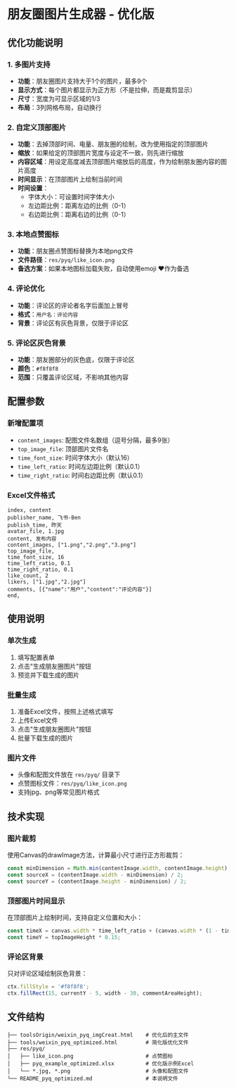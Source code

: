 # 朋友圈图片生成器 - 优化版

## 优化功能说明

### 1. 多图片支持
- **功能**：朋友圈图片支持大于1个的图片，最多9个
- **显示方式**：每个图片都显示为正方形（不是拉伸，而是裁剪显示）
- **尺寸**：宽度为可显示区域的1/3
- **布局**：3列网格布局，自动换行

### 2. 自定义顶部图片
- **功能**：去掉顶部时间、电量、朋友圈的绘制，改为使用指定的顶部图片
- **缩放**：如果给定的顶部图片宽度与设定不一致，则先进行缩放
- **内容区域**：用设定高度减去顶部图片缩放后的高度，作为绘制朋友圈内容的图片高度
- **时间显示**：在顶部图片上绘制当前时间
- **时间设置**：
  - 字体大小：可设置时间字体大小
  - 左边距比例：距离左边的比例（0-1）
  - 右边距比例：距离右边的比例（0-1）

### 3. 本地点赞图标
- **功能**：朋友圈点赞图标替换为本地png文件
- **文件路径**：`res/pyq/like_icon.png`
- **备选方案**：如果本地图标加载失败，自动使用emoji ❤️作为备选

### 4. 评论优化
- **功能**：评论区的评论者名字后面加上冒号
- **格式**：`用户名：评论内容`
- **背景**：评论区有灰色背景，仅限于评论区

### 5. 评论区灰色背景
- **功能**：朋友圈部分的灰色底，仅限于评论区
- **颜色**：`#f8f8f8`
- **范围**：只覆盖评论区域，不影响其他内容

## 配置参数

### 新增配置项
- `content_images`: 配图文件名数组（逗号分隔，最多9张）
- `top_image_file`: 顶部图片文件名
- `time_font_size`: 时间字体大小（默认16）
- `time_left_ratio`: 时间左边距比例（默认0.1）
- `time_right_ratio`: 时间右边距比例（默认0.1）

### Excel文件格式
```
index, content
publisher_name, 飞书-Ben
publish_time, 昨天
avatar_file, 1.jpg
content, 发布内容
content_images, ["1.png","2.png","3.png"]
top_image_file, 
time_font_size, 16
time_left_ratio, 0.1
time_right_ratio, 0.1
like_count, 2
likers, ["1.jpg","2.jpg"]
comments, [{"name":"用户","content":"评论内容"}]
end,
```

## 使用说明

### 单次生成
1. 填写配置表单
2. 点击"生成朋友圈图片"按钮
3. 预览并下载生成的图片

### 批量生成
1. 准备Excel文件，按照上述格式填写
2. 上传Excel文件
3. 点击"生成朋友圈图片"按钮
4. 批量下载生成的图片

### 图片文件
- 头像和配图文件放在 `res/pyq/` 目录下
- 点赞图标文件：`res/pyq/like_icon.png`
- 支持jpg、png等常见图片格式

## 技术实现

### 图片裁剪
使用Canvas的drawImage方法，计算最小尺寸进行正方形裁剪：
```javascript
const minDimension = Math.min(contentImage.width, contentImage.height);
const sourceX = (contentImage.width - minDimension) / 2;
const sourceY = (contentImage.height - minDimension) / 2;
```

### 顶部图片时间显示
在顶部图片上绘制时间，支持自定义位置和大小：
```javascript
const timeX = canvas.width * time_left_ratio + (canvas.width * (1 - time_left_ratio - time_right_ratio)) / 2;
const timeY = topImageHeight * 0.15;
```

### 评论区背景
只对评论区域绘制灰色背景：
```javascript
ctx.fillStyle = '#f8f8f8';
ctx.fillRect(15, currentY - 5, width - 30, commentAreaHeight);
```

## 文件结构
```
├── toolsOrigin/weixin_pyq_imgCreat.html    # 优化后的主文件
├── tools/weixin_pyq_optimized.html         # 简化版优化文件
├── res/pyq/
│   ├── like_icon.png                       # 点赞图标
│   ├── pyq_example_optimized.xlsx          # 优化版示例Excel
│   └── *.jpg, *.png                        # 头像和配图文件
└── README_pyq_optimized.md                 # 本说明文件
``` 